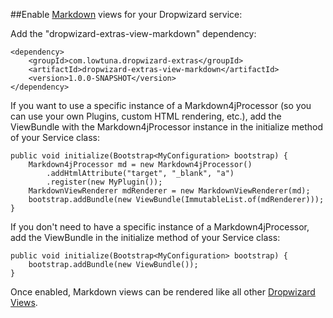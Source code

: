 ##Enable [Markdown](http://daringfireball.net/projects/markdown/) views for your Dropwizard service:

Add the "dropwizard-extras-view-markdown" dependency:

	<dependency>
		<groupId>com.lowtuna.dropwizard-extras</groupId>
    	<artifactId>dropwizard-extras-view-markdown</artifactId>
    	<version>1.0.0-SNAPSHOT</version>
 	</dependency>

If you want to use a specific instance of a Markdown4jProcessor (so you can use your own Plugins, custom HTML rendering, etc.), add the ViewBundle with the Markdown4jProcessor instance in the initialize method of your Service class:

	public void initialize(Bootstrap<MyConfiguration> bootstrap) {
 		Markdown4jProcessor md = new Markdown4jProcessor()
 		    .addHtmlAttribute("target", "_blank", "a")
 		    .register(new MyPlugin());
 		MarkdownViewRenderer mdRenderer = new MarkdownViewRenderer(md);
		bootstrap.addBundle(new ViewBundle(ImmutableList.of(mdRenderer)));
	}
	
If you don't need to have a specific instance of a Markdown4jProcessor, add the ViewBundle in the initialize method of your Service class:

	public void initialize(Bootstrap<MyConfiguration> bootstrap) {
		bootstrap.addBundle(new ViewBundle());
	}

Once enabled, Markdown views can be rendered like all other [Dropwizard Views](http://dropwizard.codahale.com/manual/views/).
